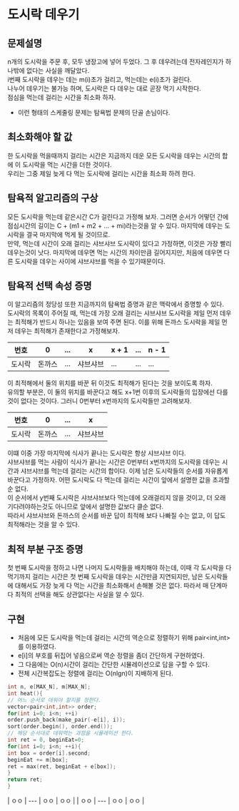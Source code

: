 # 도시락 데우기
## 문제설명
n개의 도시락을 주문 후, 모두 냉장고에 넣어 두었다. 그 후 데우려는데 전자레인지가 하나밖에 없다는 사실을 깨달았다.  
i번째 도시락을 데우는 데는 m(i)초가 걸리고, 먹는데는 e(i)초가 걸린다.  
나누어 데우기는 불가능 하며, 도시락은 다 데우는 대로 곧장 먹기 시작한다.  
점심을 먹는데 걸리는 시간을 최소화 하자.
- 이런 형태의 스케줄링 문제는 탐욕법 문제의 단골 손님이다.

## 최소화해야 할 값
한 도시락을 먹을때까지 걸리는 시간은 지금까지 데운 모든 도시락을 데우는 시간의 합에 이 도시락을 먹는 시간을 더한 것이다.  
우리는 그중 제일 늦게 다 먹는 도시락에 걸리는 시간을 최소화 하려 한다.  

## 탐욕적 알고리즘의 구상
모든 도시락을 먹는데 같은시간 C가 걸린다고 가정해 보자. 그러면 순서가 어떻던 간에 점심시간의 길이는 C + (m1 + m2 + ... + mi)라는것을 알 수 있다. 마지막에 데우는 도시락을 결국 마지막에 먹게 될 것이므로.  
만약, 먹는데 시간이 오래 걸리는 샤브샤브 도시락이 있다고 가정하면, 이것은 가장 빨리 데우는것이 낫다. 마지막에 데우면 먹는 시간의 차이만큼 길어지지만, 처음에 데우면 다른 도시락을 데우는 사이에 샤브샤브를 먹을 수 있기때문이다. 

## 탐욕적 선택 속성 증명
이 알고리즘의 정당성 또한 지금까지의 탐욕법 증명과 같은 맥락에서 증명할 수 있다.  
도시락의 목록이 주어질 때, 먹는데 가장 오래 걸리는 샤브샤브 도시락을 제일 먼저 데우는 최적해가 반드시 하나는 있음을 보여 주면 된다. 이를 위해 돈까스 도시락을 제일 먼저 데우는 최적해가 존재한다고 가정해보자.  

번호 | 0 | ... | x | x + 1 | ... | n - 1 | 
--- | --- | --- | --- | --- | --- | --- |
도시락 | 돈까스 | ... | 샤브샤브 | ... | ... | ... |

이 최적해에서 둘의 위치를 바꾼 뒤 이것도 최적해가 된다는 것을 보이도록 하자.  
유의할 부분은, 이 둘의 위치를 바꾼다고 해도 x+1번 이후의 도시락들의 입장에선 다를것이 없다는 것이다. 그러니 0번부터 x번까지의 도시락들만 고려해보자.  

| 번호 | 0 | ... | x |
| --- | --- | --- | --- |
| 도시락 | 돈까스 | ... | 샤브샤브 |

이떄 이중 가장 마지막에 식사가 끝나는 도시락은 항상 샤브샤브 이다.  
샤브샤브를 먹는 사람이 식사가 끝나는 시간은 0번부터 x번까지의 도시락을 데우는 시간과 샤브샤브를 먹는데 걸리는 시간의 합이다. 
이제 남은 도시락들의 순서를 자유롭게 바꾼다고 가정하자. 어떤 도시락도 다 먹는데 걸리는 시간이 앞에서 설명한 값을 초과할 순 없다.  
이 순서에서 y번째 도시락은 샤브샤브보다 먹는데에 오래걸리지 않을 것이고, 더 오래 기다려야하는것도 아니므로 앞에서 설명한 값보다 클순 없다.  
따라서 샤브샤브와 돈까스의 순서를 바꾼 답이 최적해 보다 나빠질 수는 없고, 이 답도 최적해라는 것을 알 수 있다.

## 최적 부분 구조 증명
첫 번째 도시락을 정하고 나면 나머지 도시락들을 배치해야 하는데, 이때 각 도시락을 다 먹기까지 걸리는 시간은 첫 번째 도시락을 데우는 시간만큼 지연되지만, 남은 도시락들에 대해서도 가장 늦게 다 먹는 시간을 최소화해서 손해볼 것은 없다. 따라서 매 단계마다 최적의 선택을 해도 상관없다는 사실을 알 수 있다.

## 구현
- 처음에 모든 도시락을 먹는데 걸리는 시간의 역순으로 정렬하기 위해 pair<int,int>를 이용하였다.  
- e[i]의 부호를 뒤집어 넣음으로써 역순 정렬을 좀더 간단하게 구현하였다.  
- 그 다음에는 O(n)시간이 걸리는 간단한 시뮬레이션으로 답을 구할 수 있다. 
- 전체 시간복잡도는 정렬에 걸리는 O(nlgn)이 지배하게 된다.

```cpp
int n, e[MAX_N], m[MAX_N];
int heat(){
// 어느 순서로 데워야 할지를 정한다.
vector<pair<int,int>> order;
for(int i=0; i<n; ++i)
order.push_back(make_pair(-e[i], i));
sort(order.begin(), order.end());
// 해당 순서대로 데워먹는 과정을 시뮬레이션 한다.
int ret = 0, beginEat=0;
for(int i=0; i<n; ++i){
int box = order[i].second;
beginEat += m[box];
ret = max(ret, beginEat + e[box]);
}
return ret;
}
``` 
| ㅇㅇ | --- | ㅇㅇ | ㅇㅇ |
| ㅇㅇ | --- | ㅇㅇ | ㅇㅇ |
